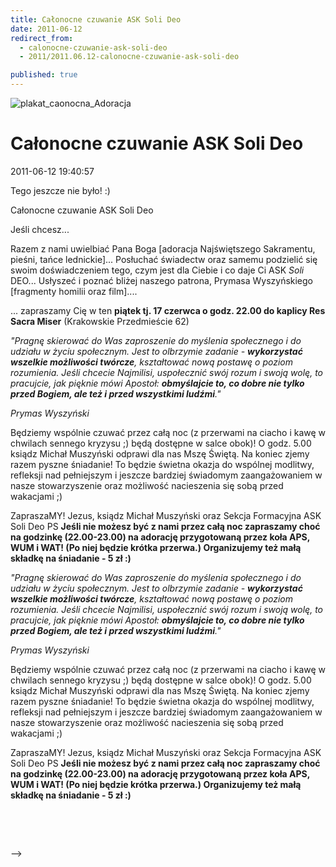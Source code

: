 ```yaml
---
title: Całonocne czuwanie ASK Soli Deo
date: 2011-06-12
redirect_from: 
  - calonocne-czuwanie-ask-soli-deo
  - 2011/2011.06.12-calonocne-czuwanie-ask-soli-deo

published: true
---
```



![plakat_caonocna_Adoracja](images/stories/Plakaty-newsy/plakat_caonocna_Adoracja.jpg)

# Całonocne czuwanie ASK Soli Deo

<time>2011-06-12 19:40:57</time>



Tego jeszcze nie było! :)

Całonocne czuwanie
 ASK Soli Deo

Jeśli chcesz...

Razem z nami uwielbiać Pana Boga [adoracja Najświętszego Sakramentu, pieśni, tańce lednickie]...
Posłuchać świadectw oraz samemu podzielić się swoim doświadczeniem tego, czym jest dla Ciebie i co daje Ci ASK *Soli* DEO...
Usłyszeć i poznać bliżej naszego patrona, Prymasa Wyszyńskiego [fragmenty homilii oraz film]....

... zapraszamy Cię w ten **piątek tj. 17 czerwca o godz. 22.00 
do kaplicy Res Sacra Miser** (Krakowskie Przedmieście 62)

<!--{{intro-break}}-->

*"Pragnę skierować do Was zaproszenie do myślenia społecznego i do udziału w życiu społecznym. Jest to olbrzymie zadanie -&nbsp;**wykorzystać wszelkie możliwości twórcze**,   kształtować nową postawę o poziom rozumienia. Jeśli chcecie Najmilisi,   uspołecznić swój rozum i swoją wolę, to pracujcie, jak pięknie mówi   Apostoł:&nbsp;**obmyślajcie to, co dobre nie tylko przed Bogiem, ale też i przed wszystkimi ludźmi**."*

*Prymas Wyszyński*

Będziemy wspólnie czuwać przez całą noc (z przerwami na ciacho i kawę w chwilach sennego kryzysu ;) będą dostępne w salce obok)!
O godz. 5.00 ksiądz Michał Muszyński odprawi dla nas Mszę Świętą.
Na koniec zjemy razem pyszne śniadanie!
To będzie świetna okazja do wspólnej modlitwy, refleksji nad pełniejszym i jeszcze
 bardziej świadomym zaangażowaniem w nasze stowarzyszenie oraz możliwość nacieszenia się sobą przed wakacjami ;) 

ZapraszaMY!
Jezus, ksiądz Michał Muszyński oraz Sekcja Formacyjna ASK Soli Deo
PS **Jeśli nie możesz być z nami przez całą noc zapraszamy choć na godzinkę (22.00-23.00) **na adorację przygotowaną przez 
koła APS, WUM i WAT! (Po niej będzie krótka przerwa.) Organizujemy też małą** składkę na śniadanie - 5 zł :)**
 
 


<!--CONTENT FROM OLD SERVER (jos before 2013): 

Tego jeszcze nie było! :)

Całonocne czuwanie
 ASK Soli Deo

Jeśli chcesz...

Razem z nami uwielbiać Pana Boga [adoracja Najświętszego Sakramentu, pieśni, tańce lednickie]...


Posłuchać świadectw oraz samemu podzielić się swoim doświadczeniem tego, czym jest dla Ciebie i co daje Ci ASK *Soli* DEO...
Usłyszeć i poznać bliżej naszego patrona, Prymasa Wyszyńskiego [fragmenty homilii oraz film]....

... zapraszamy Cię w ten **piątek tj. 17 czerwca o godz. 22.00 
do kaplicy Res Sacra Miser** (Krakowskie Przedmieście 62)


<!--{{intro-break}}-->




*"Pragnę skierować do Was zaproszenie do myślenia społecznego i do udziału w życiu społecznym. Jest to olbrzymie zadanie -&nbsp;**wykorzystać wszelkie możliwości twórcze**,   kształtować nową postawę o poziom rozumienia. Jeśli chcecie Najmilisi,   uspołecznić swój rozum i swoją wolę, to pracujcie, jak pięknie mówi   Apostoł:&nbsp;**obmyślajcie to, co dobre nie tylko przed Bogiem, ale też i przed wszystkimi ludźmi**."*

*Prymas Wyszyński*

Będziemy wspólnie czuwać przez całą noc (z przerwami na ciacho i kawę w chwilach sennego kryzysu ;) będą dostępne w salce obok)!
O godz. 5.00 ksiądz Michał Muszyński odprawi dla nas Mszę Świętą.
Na koniec zjemy razem pyszne śniadanie!
To będzie świetna okazja do wspólnej modlitwy, refleksji nad pełniejszym i jeszcze
 bardziej świadomym zaangażowaniem w nasze stowarzyszenie oraz możliwość nacieszenia się sobą przed wakacjami ;) 

ZapraszaMY!
Jezus, ksiądz Michał Muszyński oraz Sekcja Formacyjna ASK Soli Deo
PS **Jeśli nie możesz być z nami przez całą noc zapraszamy choć na godzinkę (22.00-23.00) **na adorację przygotowaną przez koła APS, WUM i WAT! (Po niej będzie krótka przerwa.) Organizujemy też małą** składkę na śniadanie - 5 zł :)**


 


 

-->

<!--{{json:{"created_date":"2011-06-12 19:40:57","publish_down":"0000-00-00 00:00:00","id":"167"}}}-->